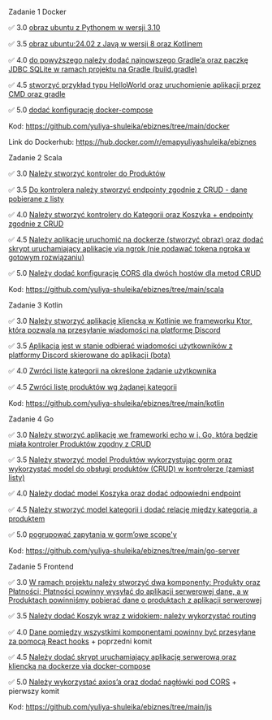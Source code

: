 Zadanie 1 Docker

✅ 3.0 [obraz ubuntu z Pythonem w wersji 3.10](https://github.com/yuliya-shuleika/ebiznes/commit/e7271af9d0ccdb9e89199be6c7179df743d546c5)

✅ 3.5 [obraz ubuntu:24.02 z Javą w wersji 8 oraz Kotlinem](https://github.com/yuliya-shuleika/ebiznes/commit/e1a67ccbe32669bea1d50c389ba63f6e7e01a526)

✅ 4.0 [do powyższego należy dodać najnowszego Gradle’a oraz paczkę JDBC SQLite w ramach projektu na Gradle (build.gradle)](https://github.com/yuliya-shuleika/ebiznes/commit/4abf1a68b88d5cf6c22d4f3f854008a90c240f0a)

✅ 4.5 [stworzyć przykład typu HelloWorld oraz uruchomienie aplikacji przez CMD oraz gradle](https://github.com/yuliya-shuleika/ebiznes/commit/b4c0ae3a2fab5a51173e2c1ea9634d836b2ae3db)

✅ 5.0 [dodać konfigurację docker-compose](https://github.com/yuliya-shuleika/ebiznes/commit/ef11a81413c8f0af067d3bc1e891d6ab722d0b4f)

Kod: https://github.com/yuliya-shuleika/ebiznes/tree/main/docker

Link do Dockerhub: https://hub.docker.com/r/emapyuliyashuleika/ebiznes

Zadanie 2 Scala

✅ 3.0 [Należy stworzyć kontroler do Produktów](https://github.com/yuliya-shuleika/ebiznes/commit/e1a67ccbe32669bea1d50c389ba63f6e7e01a526)

✅ 3.5 [Do kontrolera należy stworzyć endpointy zgodnie z CRUD - dane pobierane z listy](https://github.com/yuliya-shuleika/ebiznes/commit/e1a67ccbe32669bea1d50c389ba63f6e7e01a526)

✅ 4.0 [Należy stworzyć kontrolery do Kategorii oraz Koszyka + endpointy zgodnie z CRUD](https://github.com/yuliya-shuleika/ebiznes/commit/eb70d77e62847c0629f67eb701a6bb9079460231)

✅ 4.5 [Należy aplikację uruchomić na dockerze (stworzyć obraz) oraz dodać skrypt uruchamiający aplikację via ngrok (nie podawać tokena ngroka w gotowym rozwiązaniu)](https://github.com/yuliya-shuleika/ebiznes/commit/65ee58f3baab4ea93814ed95a5fbed8fd1e89371)

✅ 5.0 [Należy dodać konfigurację CORS dla dwóch hostów dla metod CRUD](https://github.com/yuliya-shuleika/ebiznes/commit/2ff903af798b39ad416ed4bbeff1446f5b8b5b0b)

Kod: https://github.com/yuliya-shuleika/ebiznes/tree/main/scala

Zadanie 3 Kotlin

✅ 3.0 [Należy stworzyć aplikację kliencką w Kotlinie we frameworku Ktor, która pozwala na przesyłanie wiadomości na platformę Discord](https://github.com/yuliya-shuleika/ebiznes/commit/add06548714c6f287b2a006e915d798203a511d6)

✅ 3.5 [Aplikacja jest w stanie odbierać wiadomości użytkowników z platformy Discord skierowane do aplikacji (bota)](https://github.com/yuliya-shuleika/ebiznes/commit/6f07e4939fc710d581aa3061a360de57f5152b7c)

✅ 4.0 [Zwróci listę kategorii na określone żądanie użytkownika](https://github.com/yuliya-shuleika/ebiznes/commit/8b8cf4f25bdc708fd388d3c78f4a0834d955597c)

✅ 4.5 [Zwróci listę produktów wg żądanej kategorii](https://github.com/yuliya-shuleika/ebiznes/commit/beac0fe055264b9aa4dd7f37cd1be31523b0fd28)


Kod: https://github.com/yuliya-shuleika/ebiznes/tree/main/kotlin

Zadanie 4 Go

✅ 3.0 [Należy stworzyć aplikację we frameworki echo w j. Go, która będzie
miała kontroler Produktów zgodny z CRUD](https://github.com/yuliya-shuleika/ebiznes/commit/d596f7040899c967e93a4376fda72db32bcbff78)

✅ 3.5 [Należy stworzyć model Produktów wykorzystując gorm oraz
wykorzystać model do obsługi produktów (CRUD) w kontrolerze (zamiast
listy)](https://github.com/yuliya-shuleika/ebiznes/commit/ff954f223ed0700a4c3e24464ab6b18241958149)

✅ 4.0 [Należy dodać model Koszyka oraz dodać odpowiedni endpoint](https://github.com/yuliya-shuleika/ebiznes/commit/c789a4ea0619f6e7475c9276c3c652f1ed35011f)

✅ 4.5 [Należy stworzyć model kategorii i dodać relację między kategorią,
a produktem](https://github.com/yuliya-shuleika/ebiznes/commit/5beab8914ed53c665b9606d8a93b20e450679c1c)

✅ 5.0 [pogrupować zapytania w gorm’owe scope'y](https://github.com/yuliya-shuleika/ebiznes/commit/3f33a5b5465361260e12f586bf8d2af71801c308)

Kod: https://github.com/yuliya-shuleika/ebiznes/tree/main/go-server

Zadanie 5 Frontend

✅ 3.0 [W ramach projektu należy stworzyć dwa komponenty: Produkty oraz
Płatności; Płatności powinny wysyłać do aplikacji serwerowej dane, a w
Produktach powinniśmy pobierać dane o produktach z aplikacji
serwerowej](https://github.com/yuliya-shuleika/ebiznes/commit/5eb1d1037d4e081a7669deac3f29377555e1ff44)

✅ 3.5 [Należy dodać Koszyk wraz z widokiem; należy wykorzystać routing](https://github.com/yuliya-shuleika/ebiznes/commit/5eb1d1037d4e081a7669deac3f29377555e1ff44)

✅ 4.0 [Dane pomiędzy wszystkimi komponentami powinny być przesyłane za
pomocą React hooks](https://github.com/yuliya-shuleika/ebiznes/commit/0423530e8ce9a683e17dd2acb43ff7f107083bd9) + poprzedni komit

✅ 4.5 [Należy dodać skrypt uruchamiający aplikację serwerową oraz
kliencką na dockerze via docker-compose](https://github.com/yuliya-shuleika/ebiznes/commit/e24961d8aafd576d0878bfff05dd62c71ddcf737)

✅ 5.0 [Należy wykorzystać axios’a oraz dodać nagłówki pod CORS](https://github.com/yuliya-shuleika/ebiznes/commit/f1c231c6f057b7aecd4d2a529e77fb169cb15087) + pierwszy komit

Kod: https://github.com/yuliya-shuleika/ebiznes/tree/main/js